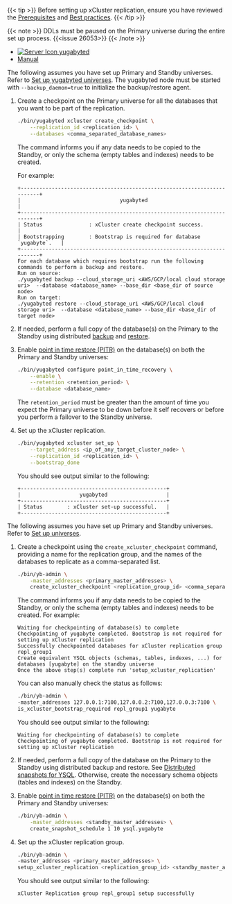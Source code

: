 <!--
+++
private = true
block_indexing: true
+++
-->

{{< tip >}}
Before setting up xCluster replication, ensure you have reviewed the [Prerequisites](../#prerequisites) and [Best practices](../#best-practices).
{{< /tip >}}

{{< note >}}
DDLs must be paused on the Primary universe during the entire set up process. {{<issue 26053>}}
{{< /note >}}

<ul class="nav nav-tabs-alt nav-tabs-yb custom-tabs">
  <li>
    <a href="#yugabyted-setup" class="nav-link active" id="yugabyted-setup-tab" data-bs-toggle="tab"
      role="tab" aria-controls="yugabyted-setup" aria-selected="true">
      <img src="/icons/database.svg" alt="Server Icon">
      yugabyted
    </a>
  </li>
  <li>
    <a href="#local-setup" class="nav-link" id="local-setup-tab" data-bs-toggle="tab"
      role="tab" aria-controls="local-setup" aria-selected="false">
      <i class="icon-shell"></i>
      Manual
    </a>
  </li>
</ul>
<div class="tab-content">
  <div id="yugabyted-setup" class="tab-pane fade show active" role="tabpanel" aria-labelledby="yugabyted-setup-tab">

<!-- YugabyteD Setup -->

The following assumes you have set up Primary and Standby universes. Refer to [Set up yugabyted universes](../../../../reference/configuration/yugabyted/#start). The yugabyted node must be started with `--backup_daemon=true` to initialize the backup/restore agent.

1. Create a checkpoint on the Primary universe for all the databases that you want to be part of the replication.

    ```sh
    ./bin/yugabyted xcluster create_checkpoint \
        --replication_id <replication_id> \
        --databases <comma_separated_database_names>
    ```

    The command informs you if any data needs to be copied to the Standby, or only the schema (empty tables and indexes) needs to be created.

    For example:

    ```output
    +-------------------------------------------------------------------------+
    |                                yugabyted                                |
    +-------------------------------------------------------------------------+
    | Status               : xCluster create checkpoint success.              |
    | Bootstrapping        : Bootstrap is required for database `yugabyte`.   |
    +-------------------------------------------------------------------------+
    For each database which requires bootstrap run the following commands to perform a backup and restore.
    Run on source:
    ./yugabyted backup --cloud_storage_uri <AWS/GCP/local cloud storage uri>  --database <database_name> --base_dir <base_dir of source node>
    Run on target:
    ./yugabyted restore --cloud_storage_uri <AWS/GCP/local cloud storage uri>  --database <database_name> --base_dir <base_dir of target node>
    ```

1. If needed, perform a full copy of the database(s) on the Primary to the Standby using distributed [backup](../../../../reference/configuration/yugabyted/#backup) and [restore](../../../../reference/configuration/yugabyted/#restore).

1. Enable [point in time restore (PITR)](../../../../manage/backup-restore/point-in-time-recovery/) on the database(s) on both the Primary and Standby universes:

    ```sh
    ./bin/yugabyted configure point_in_time_recovery \
        --enable \
        --retention <retention_period> \
        --database <database_name>
    ```

    The `retention_period` must be greater than the amount of time you expect the Primary universe to be down before it self recovers or before you perform a failover to the Standby universe.

1. Set up the xCluster replication.

    ```sh
    ./bin/yugabyted xcluster set_up \
        --target_address <ip_of_any_target_cluster_node> \
        --replication_id <replication_id> \
        --bootstrap_done
    ```

    You should see output similar to the following:

    ```output
    +-----------------------------------------------+
    |                   yugabyted                   |
    +-----------------------------------------------+
    | Status        : xCluster set-up successful.   |
    +-----------------------------------------------+

    ```

  </div>

  <div id="local-setup" class="tab-pane fade " role="tabpanel" aria-labelledby="local-setup-tab">

<!-- Manual Setup -->
The following assumes you have set up Primary and Standby universes. Refer to [Set up universes](../async-deployment/#set-up-universes).

1. Create a checkpoint using the `create_xcluster_checkpoint` command, providing a name for the replication group, and the names of the databases to replicate as a comma-separated list.

    ```sh
    ./bin/yb-admin \
        -master_addresses <primary_master_addresses> \
        create_xcluster_checkpoint <replication_group_id> <comma_separated_namespace_names>
    ```

    The command informs you if any data needs to be copied to the Standby, or only the schema (empty tables and indexes) needs to be created. For example:

    ```output
    Waiting for checkpointing of database(s) to complete
    Checkpointing of yugabyte completed. Bootstrap is not required for setting up xCluster replication
    Successfully checkpointed databases for xCluster replication group repl_group1
    Create equivalent YSQL objects (schemas, tables, indexes, ...) for databases [yugabyte] on the standby universe
    Once the above step(s) complete run 'setup_xcluster_replication'
    ```

    You can also manually check the status as follows:

    ```sh
    ./bin/yb-admin \
    -master_addresses 127.0.0.1:7100,127.0.0.2:7100,127.0.0.3:7100 \
    is_xcluster_bootstrap_required repl_group1 yugabyte
    ```

    You should see output similar to the following:

    ```output
    Waiting for checkpointing of database(s) to complete
    Checkpointing of yugabyte completed. Bootstrap is not required for setting up xCluster replication
    ```

1. If needed, perform a full copy of the database on the Primary to the Standby using distributed backup and restore. See [Distributed snapshots for YSQL](../../../../manage/backup-restore/snapshot-ysql/#move-a-snapshot-to-external-storage). Otherwise, create the necessary schema objects (tables and indexes) on the Standby.

1. Enable [point in time restore (PITR)](../../../../manage/backup-restore/point-in-time-recovery/) on the database(s) on both the Primary and Standby universes:

    ```sh
    ./bin/yb-admin \
        -master_addresses <standby_master_addresses> \
        create_snapshot_schedule 1 10 ysql.yugabyte
    ```

1. Set up the xCluster replication group.

    ```sh
    ./bin/yb-admin \
    -master_addresses <primary_master_addresses> \
    setup_xcluster_replication <replication_group_id> <standby_master_addresses>
    ```

    You should see output similar to the following:

    ```output
    xCluster Replication group repl_group1 setup successfully
    ```

  </div>
</div>
